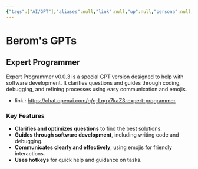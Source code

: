 ```yaml
---
{"tags":["AI/GPT"],"aliases":null,"link":null,"up":null,"persona":null,"index":null,"date_created":"2024-02-15","date_modified":"2024-02-15","dg-publish":true,"permalink":"/digital-garden/berom-s-gp-ts/","dgPassFrontmatter":true,"noteIcon":"1","created":"2024-02-15T16:44:43.686+09:00","updated":"2024-02-15T16:52:23.856+09:00"}
---
```


# Berom's GPTs
## Expert Programmer
Expert Programmer v0.0.3 is a special GPT version designed to help with software development. 
It clarifies questions and guides through coding, debugging, and refining processes using easy communication and emojis.

- link : https://chat.openai.com/g/g-Lngx7kaZ3-expert-programmer
### Key Features

- **Clarifies and optimizes questions** to find the best solutions.
- **Guides through software development**, including writing code and debugging.
- **Communicates clearly and effectively**, using emojis for friendly interactions.
- **Uses hotkeys** for quick help and guidance on tasks.
